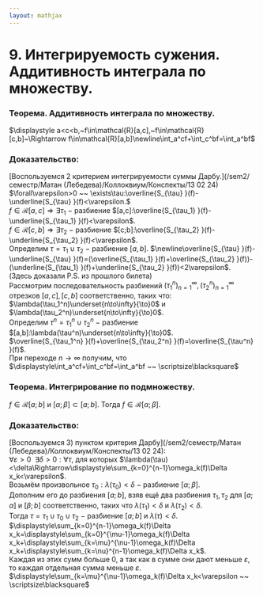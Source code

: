 ```yaml
---  
layout: mathjax  
---  
```

  
# 9. Интегрируемость сужения. Аддитивность интеграла по множеству.  
  
### Теорема. Аддитивность интеграла по множеству.  
$\displaystyle a<c<b,~f\in\mathcal{R}[a,c],~f\in\mathcal{R}[c,b]~\Rightarrow f\in\mathcal{R}[a,b]\newline\int_a^cf+\int_c^bf=\int_a^bf$  
  
### Доказательство:  
[Воспользуемся 2 критерием интегрируемости суммы Дарбу.](/sem2/семестр/Матан (Лебедева)/Коллоквиум/Конспекты/13 02 24)  
$\forall\varepsilon>0 ~~ \exists\tau:\overline{S_{\tau} }(f)-\underline{S_{\tau} }(f)<\varepsilon.$  
$f\in\mathcal{R}[a,c]\Rightarrow\exists\tau_1~-~$разбиение $[a,c]:\overline{S_{\tau_1} }(f)-\underline{S_{\tau_1} }(f)<\varepsilon$.  
$f\in\mathcal{R}[c,b]\Rightarrow\exists\tau_2~-~$разбиение $[c;b]:\overline{S_{\tau_2} }(f)-\underline{S_{\tau_2} }(f)<\varepsilon$.  
Определим $\tau=\tau_1\cup\tau_2~-~$разбиение $[a,b]$. $\newline\overline{S_{\tau} }(f)-\underline{S_{\tau} }(f)=(\overline{S_{\tau_1} }(f)+\overline{S_{\tau_2} }(f))-(\underline{S_{\tau_1} }(f)+\underline{S_{\tau_2} }(f))<2\varepsilon$.  
(Здесь доказали P.S. из прошлого билета)  
Рассмотрим последовательность разбиений $(\tau_1^n)_{n=1}^{\infty},(\tau_2^n)_{n=1}^{\infty}$  
отрезков $[a,c],[c,b]$ соответственно, таких что:  
$\lambda(\tau_1^n)\underset{n\to\infty}{\to}0$ и $\lambda(\tau_2^n)\underset{n\to\infty}{\to}0$.  
Определим $\tau^n=\tau_1^n\cup\tau_2^n~-~$разбиение $[a,b]:\lambda(\tau^n)\underset{n\to\infty}{\to}0$.  
$\overline{S_{\tau_1^n} }(f)+\overline{S_{\tau_2^n} }(f)=\overline{S_{\tau^n} }(f)$.  
При переходе $n\to\infty$ получим, что $\displaystyle\int_a^cf+\int_c^bf=\int_a^bf ~~ \scriptsize\blacksquare$  
  
### Теорема. Интегрирование по подмножеству.  
$f\in\mathcal{R}[a;b]$ и $[\alpha; \beta]\subset[a;b]$. Тогда $f\in\mathcal{R}[\alpha;\beta]$.  
  
### Доказательство:  
[Воспользуемся $3)$ пунктом критерия Дарбу](/sem2/семестр/Матан (Лебедева)/Коллоквиум/Конспекты/13 02 24):  
$\forall \varepsilon>0 ~~ \exists \delta>0:\forall\tau$, для которых $\lambda(\tau)<\delta\Rightarrow\displaystyle\sum_{k=0}^{n-1}\omega_k(f)\Delta x_k<\varepsilon$.  
Возьмём произвольное $\tau_0:\lambda(\tau_0)<\delta~-~$разбиение $[\alpha;\beta]$.  
Дополним его до разбиения $[a;b]$, взяв ещё два разбиения $\tau_1,\tau_2$ для $[a;\alpha]$ и $[\beta;b]$ соответственно, таких что $\lambda(\tau_1)<\delta$ и $\lambda(\tau_2)<\delta$.  
Тогда $\tau=\tau_1\cup\tau_0\cup\tau_2~-~$разбиение $[a;b]$ и $\lambda(\tau)<\delta$.  
$\displaystyle\sum_{k=0}^{n-1}\omega_k(f)\Delta x_k=\displaystyle\sum_{k=0}^{\mu-1}\omega_k(f)\Delta x_k+\displaystyle\sum_{k=\mu}^{\nu-1}\omega_k(f)\Delta x_k+\displaystyle\sum_{k=\nu}^{n-1}\omega_k(f)\Delta x_k$.  
Каждая из этих сумм больше $0$, а так как в сумме они дают меньше $\varepsilon$, то каждая отдельная сумма меньше $\varepsilon$.  
$\displaystyle\sum_{k=\mu}^{\nu-1}\omega_k(f)\Delta x_k<\varepsilon ~~ \scriptsize\blacksquare$  
